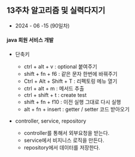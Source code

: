## 13주차 알고리즘 및 실력다지기 

- 2024 - 06 -15 (90일차)   

#### java 회원 서비스 개발 
* 단축키   
    * ctrl + alt + v : optional 붙여주기  
    * shift + fn + f6 : 같은 문자 한번에 바꿔주기  
    * Ctrl + Alt + Shift + T : 리펙토링 메뉴 열기  
    * ctrl + alt + m : 메서드 추출  
    * ctrl + shift + t : create test   
    * shift + fn + f10 : 이전 실행 그대로 다시 실행  
    * alt + fn + insert : getter / setter 코드 받아오기  


* controller, service, repository  
    * controller를 통해서 외부요청을 받는다.  
    * service에서 비지니스 로직을 만든다. 
    * repository에서 데이터를 저장한다.  

